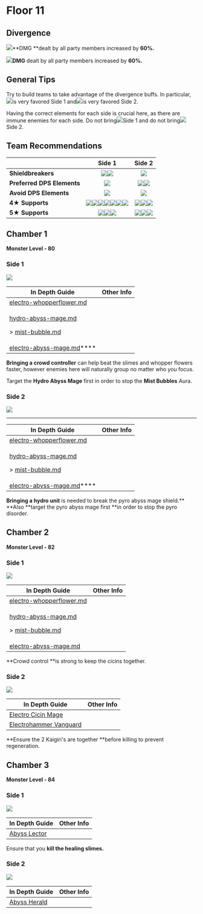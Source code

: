 # Floor 11

## Divergence

![](../../.gitbook/assets/pyro\_small.png)**DMG **dealt by all party members increased by **60%.**

![](../../.gitbook/assets/hydro\_small.png)**DMG** dealt by all party members increased by **60%.**

## General Tips

Try to build teams to take advantage of the divergence buffs. In particular,![](../../.gitbook/assets/pyro\_small.png)is very favored Side 1 and![](../../.gitbook/assets/hydro\_small.png)is very favored Side 2.

Having the correct elements for each side is crucial here, as there are immune enemies for each side. Do not bring![](../../.gitbook/assets/hydro\_small.png)Side 1 and do not bring![](../../.gitbook/assets/pyro\_small.png)Side 2.

## Team Recommendations

|                            |                                                                                                                                                                                         Side 1                                                                                                                                                                                         |                                                                               Side 2                                                                              |
| -------------------------- | :------------------------------------------------------------------------------------------------------------------------------------------------------------------------------------------------------------------------------------------------------------------------------------------------------------------------------------------------------------------------------------: | :---------------------------------------------------------------------------------------------------------------------------------------------------------------: |
| **Shieldbreakers**         |                                                                                                                                                  ![](../../.gitbook/assets/pyro\_small.png)![](../../.gitbook/assets/cryo\_small.png)                                                                                                                                                  |                                                            ![](../../.gitbook/assets/hydro\_small.png)                                                            |
| **Preferred DPS Elements** |                                                                                                                                                                       ![](../../.gitbook/assets/pyro\_small.png)                                                                                                                                                                       |                                       ![](../../.gitbook/assets/hydro\_small.png)![](../../.gitbook/assets/cryo\_small.png)                                       |
| **Avoid DPS Elements**     |                                                                                                                                                                       ![](../../.gitbook/assets/hydro\_small.png)                                                                                                                                                                      |                                                             ![](../../.gitbook/assets/pyro\_small.png)                                                            |
| **4**★ **Supports**        | ![](../../.gitbook/assets/ui\_avataricon\_bennett.png)![](../../.gitbook/assets/ui\_avataricon\_xiangling.png)![](../../.gitbook/assets/ui\_avataricon\_chongyun.png)![](../../.gitbook/assets/ui\_avataricon\_diona.png)![](../../.gitbook/assets/ui\_avataricon\_kaeya.png)![](../../.gitbook/assets/ui\_avataricon\_xinyan.png)![](../../.gitbook/assets/ui\_avataricon\_amber.png) | ![](../../.gitbook/assets/ui\_avataricon\_xingqiu.png)![](../../.gitbook/assets/ui\_avataricon\_barbara.png)![](../../.gitbook/assets/ui\_avataricon\_noelle.png) |
| **5**★ **Supports**        |                                                                                                              ![](../../.gitbook/assets/ui\_avataricon\_kazuha.png)![](../../.gitbook/assets/ui\_avataricon\_venti.png)![](../../.gitbook/assets/ui\_avataricon\_jean.png)                                                                                                              |   ![](../../.gitbook/assets/ui\_avataricon\_mona.png)![](../../.gitbook/assets/ui\_avataricon\_kokomi.png)![](../../.gitbook/assets/ui\_avataricon\_zhongli.png)  |

## Chamber 1

**Monster Level - 80**

### Side 1

![](../../.gitbook/assets/11-1-1v22.png)

| In Depth Guide                                                                                                                                                                              | Other Info |
| ------------------------------------------------------------------------------------------------------------------------------------------------------------------------------------------- | ---------- |
| [electro-whopperflower.md](../../monsters/animals/electro-whopperflower.md "mention")                                                                                                       |            |
| <p><a data-mention href="../../monsters/abyss-order/hydro-abyss-mage.md">hydro-abyss-mage.md</a></p><p>> <a data-mention href="../../mechanics/auras/mist-bubble.md">mist-bubble.md</a></p> |            |
| [electro-abyss-mage.md](../../monsters/abyss-order/electro-abyss-mage.md "mention")****                                                                                                     |            |

**Bringing a crowd controller** can help beat the slimes and whopper flowers faster, however enemies here will naturally group no matter who you focus.

Target the **Hydro Abyss Mage** first in order to stop the **Mist Bubbles** Aura.

### Side 2

![](../../.gitbook/assets/11-1-2v22.png)

****

| In Depth Guide                                                                                                                                                                              | Other Info |
| ------------------------------------------------------------------------------------------------------------------------------------------------------------------------------------------- | ---------- |
| [electro-whopperflower.md](../../monsters/animals/electro-whopperflower.md "mention")                                                                                                       |            |
| <p><a data-mention href="../../monsters/abyss-order/hydro-abyss-mage.md">hydro-abyss-mage.md</a></p><p>> <a data-mention href="../../mechanics/auras/mist-bubble.md">mist-bubble.md</a></p> |            |
| [electro-abyss-mage.md](../../monsters/abyss-order/electro-abyss-mage.md "mention")****                                                                                                     |            |

**Bringing a hydro unit** is needed to break the pyro abyss mage shield.** **Also **target the pyro abyss mage first **in order to stop the pyro disorder.

## Chamber 2

**Monster Level - 82**

### Side 1

![](../../.gitbook/assets/11-1-1v22.png)

| In Depth Guide                                                                                                                                                                              | Other Info |
| ------------------------------------------------------------------------------------------------------------------------------------------------------------------------------------------- | ---------- |
| [electro-whopperflower.md](../../monsters/animals/electro-whopperflower.md "mention")                                                                                                       |            |
| <p><a data-mention href="../../monsters/abyss-order/hydro-abyss-mage.md">hydro-abyss-mage.md</a></p><p>> <a data-mention href="../../mechanics/auras/mist-bubble.md">mist-bubble.md</a></p> |            |
| [electro-abyss-mage.md](../../monsters/abyss-order/electro-abyss-mage.md "mention")                                                                                                         |            |

**Crowd control **is strong to keep the cicins together.

### Side 2

![](../../.gitbook/assets/10-2-2v20.png)

| **In Depth Guide**                                                       | Other Info |
| ------------------------------------------------------------------------ | ---------- |
| [Electro Cicin Mage](../../monsters/fatui/electro-cicin-mage.md)         |            |
| [Electrohammer Vanguard](../../monsters/fatui/electrohammer-vanguard.md) |            |

**Ensure the 2 Kaigiri's are together **before killing to prevent regeneration.

## Chamber 3

**Monster Level - 84**

### Side 1

![](../../.gitbook/assets/10-3-1v20.png)

| **In Depth Guide**                                         | Other Info |
| ---------------------------------------------------------- | ---------- |
| [Abyss Lector](../../monsters/abyss-order/abyss-lector.md) |            |

Ensure that you **kill the healing slimes.**

### Side 2

![](../../.gitbook/assets/10-3-2v20.png)

| **In Depth Guide**                                         | Other Info |
| ---------------------------------------------------------- | ---------- |
| [Abyss Herald](../../monsters/abyss-order/abyss-herald.md) |            |
